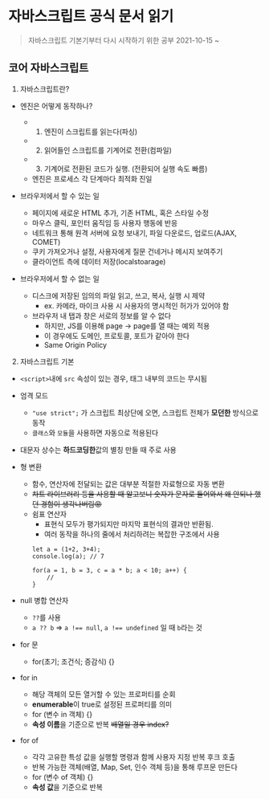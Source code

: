 # 자바스크립트 공식 문서 읽기
> 자바스크립트 기본기부터 다시 시작하기 위한 공부
> 2021-10-15 ~

## 코어 자바스크립트
1. 자바스크립트란?
* 엔진은 어떻게 동작하나?
  * 1. 엔진이 스크립트를 읽는다(파싱)
  * 2. 읽어들인 스크립트를 기계어로 전환(컴파일)
  * 3. 기계어로 전환된 코드가 실행. (전환되어 실행 속도 빠름)
  * 엔진은 프로세스 각 단계마다 최적화 진일

* 브라우저에서 할 수 있는 일
  * 페이지에 새로운 HTML 추가, 기존 HTML, 혹은 스타일 수정
  * 마우스 클릭, 포인터 움직임 등 사용자 행동에 반응
  * 네트워크 통해 원격 서버에 요청 보내기, 파일 다운로드, 업로드(AJAX, COMET)
  * 쿠키 가져오거나 설정, 사용자에게 질문 건네거나 메시지 보여주기
  * 클라이언트 측에 데이터 저장(localstoarage)

* 브라우저에서 할 수 없는 일
  * 디스크에 저장된 임의의 파일 읽고, 쓰고, 복사, 실행 시 제약
    * ex. 카메라, 마이크 사용 시 사용자의 명시적인 허가가 있어야 함
  * 브라우저 내 탭과 창은 서로의 정보를 알 수 없다
    * 하지만, JS를 이용해 page -> page를 열 때는 예외 적용
    * 이 경우에도 도메인, 프로토콜, 포트가 같아야 한다
    * Same Origin Policy

2. 자바스크립트 기본
* `<script>`내에 `src` 속성이 있는 경우, 태그 내부의 코드는 무시됨
* 엄격 모드
  * `"use strict";` 가 스크립트 최상단에 오면, 스크립트 전체가 **모던한** 방식으로 동작
  * `클래스`와 `모듈`을 사용하면 자동으로 적용된다
* 대문자 상수는 **하드코딩한**값의 별칭 만들 때 주로 사용
* 형 변환
  * 함수, 연산자에 전달되는 값은 대부분 적절한 자료형으로 자동 변환
  * ~~차트 라이브러리 등을 사용할 때 알고보니 숫자가 문자로 들어와서 왜 안되나 했던 경험이 생각나버림😡~~
  * 쉼표 연산자
    * 표현식 모두가 평가되지만 마지막 표현식의 결과만 반환됨.
    * 여러 동작을 하나의 줄에서 처리하려는 복잡한 구조에서 사용
    ```
    let a = (1+2, 3+4);
    console.log(a); // 7

    for(a = 1, b = 3, c = a * b; a < 10; a++) {
        //
    }
    ```
* null 병합 연산자
  * `??`를 사용
  * `a ?? b` => `a !== null`, `a !== undefined` 일 때 `b`라는 것

* for 문
  * for(초기; 조건식; 증감식) {}
* for in
  * 해당 객체의 모든 열거할 수 있는 프로퍼티를 순회
  * **enumerable**이 true로 설정된 프로퍼티를 의미
  * for (변수 in 객체) {}
  * **속성 이름**을 기준으로 반복 ~~배열일 경우 index?~~
* for of 
  * 각각 고유한 특성 값을 실행할 명령과 함께 사용자 지정 반복 후크 호출
  * 반복 가능한 객체(배열, Map, Set, 인수 객체 등)을 통해 루프문 만든다
  * for (변수 of 객체) {}
  * **속성 값**을 기준으로 반복 

